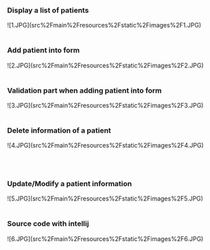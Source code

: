 <h3>Display a list of patients</h3>
![1.JPG](src%2Fmain%2Fresources%2Fstatic%2Fimages%2F1.JPG)
<br /><br />
<h3>Add patient into form</h3>
![2.JPG](src%2Fmain%2Fresources%2Fstatic%2Fimages%2F2.JPG)
<br /><br />
<h3>Validation part when adding patient into form</h3>
![3.JPG](src%2Fmain%2Fresources%2Fstatic%2Fimages%2F3.JPG)
<br /><br />
<h3>Delete information of a patient</h3>
![4.JPG](src%2Fmain%2Fresources%2Fstatic%2Fimages%2F4.JPG)

<br /><br />
<h3>Update/Modify a patient information</h3>
![5.JPG](src%2Fmain%2Fresources%2Fstatic%2Fimages%2F5.JPG)
<br /><br />
<h3>Source code with intellij</h3>
![6.JPG](src%2Fmain%2Fresources%2Fstatic%2Fimages%2F6.JPG)